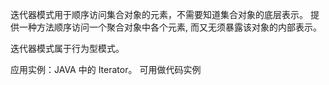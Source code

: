 迭代器模式用于顺序访问集合对象的元素，不需要知道集合对象的底层表示。
提供一种方法顺序访问一个聚合对象中各个元素, 而又无须暴露该对象的内部表示。

迭代器模式属于行为型模式。

应用实例：JAVA 中的 Iterator。 可用做代码实例

